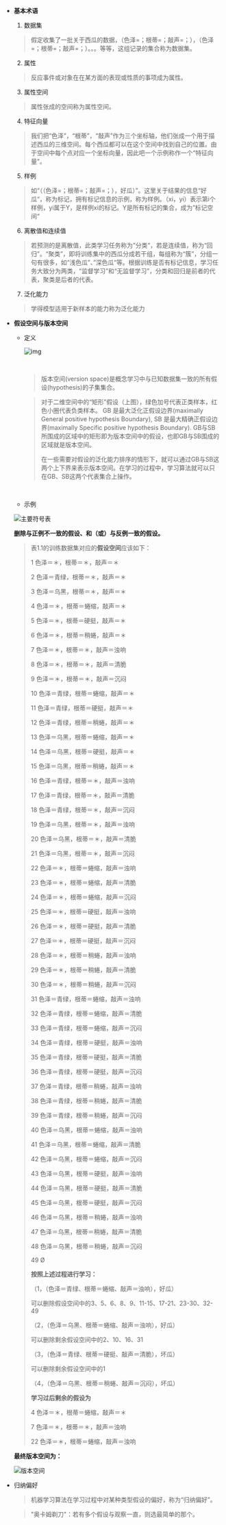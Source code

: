 * **基本术语**

  1. 数据集

  > 假定收集了一批关于西瓜的数据，（色泽=；根蒂=；敲声=；），（色泽=；根蒂=；敲声=；）。。。等等，这组记录的集合称为数据集。

  2. 属性

  > 反应事件或对象在在某方面的表现或性质的事项成为属性。

  3. 属性空间

  > 属性张成的空间称为属性空间。

  4. 特征向量

  > 我们把“色泽”，“根蒂”，“敲声”作为三个坐标轴，他们张成一个用于描述西瓜的三维空间。每个西瓜都可以在这个空间中找到自己的位置。由于空间中每个点对应一个坐标向量，因此吧一个示例称作一个“特征向量”。

  5. 样例

  > 如“（（色泽=；根蒂=；敲声=；），好瓜）”。这里关于结果的信息“好瓜“，称为标记，拥有标记信息的示例，称为样例。（xi，yi）表示第i个样例，yi属于Y，是样例xi的标记。Y是所有标记的集合，成为”标记空间“

  6. 离散值和连续值

  > 若预测的是离散值，此类学习任务称为”分类“，若是连续值，称为“回归”。“聚类”，即将训练集中的西瓜分成若干组，每组称为“簇”，分组一句有很多，如“浅色瓜”、”深色瓜“等。根据训练是否有标记信息，学习任务大致分为两类，“监督学习”和“无监督学习”，分类和回归是前者的代表，聚类是后者的代表。

  7. 泛化能力

  > 学得模型适用于新样本的能力称为泛化能力

* **假设空间与版本空间**

  * 定义

    ![img](https://img-blog.csdn.net/20170218222420369?watermark/2/text/aHR0cDovL2Jsb2cuY3Nkbi5uZXQvcXFfMTg0MzM0NDE=/font/5a6L5L2T/fontsize/400/fill/I0JBQkFCMA==/dissolve/70/gravity/Center)

    ​

    > 版本空间(version space)是概念学习中与已知数据集一致的所有假设(hypothesis)的子集集合。

    > 对于二维空间中的“矩形”假设（上图），绿色加号代表正类样本，红色小圈代表负类样本。 GB 是最大泛化正假设边界(maximally General positive hypothesis Boundary), SB 是最大精确正假设边界(maximally Specific positive hypothesis Boundary). GB与SB所围成的区域中的矩形即为版本空间中的假设，也即GB与SB围成的区域就是版本空间。
    >
    > 在一些需要对假设的泛化能力排序的情形下，就可以通过GB与SB这两个上下界来表示版本空间。在学习的过程中，学习算法就可以只在GB、SB这两个代表集合上操作。

    ​

  * 示例

  ![主要符号表](https://s1.ax2x.com/2018/04/01/tf2B3.png)

  **删除与正例不一致的假设、和（或）与反例一致的假设。**

  > 表1.1的训练数据集对应的**假设空间**应该如下：
  >
  > 1 色泽＝＊，根蒂＝＊，敲声＝＊
  >
  > 2 色泽＝青绿，根蒂＝＊，敲声＝＊
  >
  > 3 色泽＝乌黑，根蒂＝＊，敲声＝＊
  >
  > 4 色泽＝＊，根蒂＝蜷缩，敲声＝＊
  >
  > 5 色泽＝＊，根蒂＝硬挺，敲声＝＊
  >
  > 6 色泽＝＊，根蒂＝稍蜷，敲声＝＊
  >
  > 7 色泽＝＊，根蒂＝＊，敲声＝浊响
  >
  > 8 色泽＝＊，根蒂＝＊，敲声＝清脆
  >
  > 9 色泽＝＊，根蒂＝＊，敲声＝沉闷
  >
  > 10 色泽＝青绿，根蒂＝蜷缩，敲声＝＊
  >
  > 11 色泽＝青绿，根蒂＝硬挺，敲声＝＊
  >
  > 12 色泽＝青绿，根蒂＝稍蜷，敲声＝＊
  >
  > 13 色泽＝乌黑，根蒂＝蜷缩，敲声＝＊
  >
  > 14 色泽＝乌黑，根蒂＝硬挺，敲声＝＊
  >
  > 15 色泽＝乌黑，根蒂＝稍蜷，敲声＝＊
  >
  > 16 色泽＝青绿，根蒂＝＊，敲声＝浊响
  >
  > 17 色泽＝青绿，根蒂＝＊，敲声＝清脆
  >
  > 18 色泽＝青绿，根蒂＝＊，敲声＝沉闷
  >
  > 19 色泽＝乌黑，根蒂＝＊，敲声＝浊响
  >
  > 20 色泽＝乌黑，根蒂＝＊，敲声＝清脆
  >
  > 21 色泽＝乌黑，根蒂＝＊，敲声＝沉闷
  >
  > 22 色泽＝＊，根蒂＝蜷缩，敲声＝浊响
  >
  > 23 色泽＝＊，根蒂＝蜷缩，敲声＝清脆
  >
  > 24 色泽＝＊，根蒂＝蜷缩，敲声＝沉闷
  >
  > 25 色泽＝＊，根蒂＝硬挺，敲声＝浊响
  >
  > 26 色泽＝＊，根蒂＝硬挺，敲声＝清脆
  >
  > 27 色泽＝＊，根蒂＝硬挺，敲声＝沉闷
  >
  > 28 色泽＝＊，根蒂＝稍蜷，敲声＝浊响
  >
  > 29 色泽＝＊，根蒂＝稍蜷，敲声＝清脆
  >
  > 30 色泽＝＊，根蒂＝稍蜷，敲声＝沉闷
  >
  > 31 色泽＝青绿，根蒂＝蜷缩，敲声＝浊响
  >
  > 32 色泽＝青绿，根蒂＝蜷缩，敲声＝清脆
  >
  > 33 色泽＝青绿，根蒂＝蜷缩，敲声＝沉闷
  >
  > 34 色泽＝青绿，根蒂＝硬挺，敲声＝浊响
  >
  > 35 色泽＝青绿，根蒂＝硬挺，敲声＝清脆
  >
  > 36 色泽＝青绿，根蒂＝硬挺，敲声＝沉闷
  >
  > 37 色泽＝青绿，根蒂＝稍蜷，敲声＝浊响
  >
  > 38 色泽＝青绿，根蒂＝稍蜷，敲声＝清脆
  >
  > 39 色泽＝青绿，根蒂＝稍蜷，敲声＝沉闷
  >
  > 40 色泽＝乌黑，根蒂＝蜷缩，敲声＝浊响
  >
  > 41 色泽＝乌黑，根蒂＝蜷缩，敲声＝清脆
  >
  > 42 色泽＝乌黑，根蒂＝蜷缩，敲声＝沉闷
  >
  > 43 色泽＝乌黑，根蒂＝硬挺，敲声＝浊响
  >
  > 44 色泽＝乌黑，根蒂＝硬挺，敲声＝清脆
  >
  > 45 色泽＝乌黑，根蒂＝硬挺，敲声＝沉闷
  >
  > 46 色泽＝乌黑，根蒂＝稍蜷，敲声＝浊响
  >
  > 47 色泽＝乌黑，根蒂＝稍蜷，敲声＝清脆
  >
  > 48 色泽＝乌黑，根蒂＝稍蜷，敲声＝沉闷
  >
  > 49 Ø
  >
  > **按照上述过程进行学习：**
  >
  > （1，（色泽＝青绿、根蒂＝蜷缩、敲声＝浊响），好瓜）
  >
  > 可以删除假设空间中的3、5、6、8、9、11-15、17-21、23-30、32-49
  >
  > （2，（色泽＝乌黑、根蒂＝蜷缩、敲声＝浊响），好瓜）
  >
  > 可以删除剩余假设空间中的2、10、16、31
  >
  > （3，（色泽＝青绿、根蒂＝硬挺、敲声＝清脆），坏瓜）
  >
  > 可以删除剩余假设空间中的1
  >
  > （4，（色泽＝乌黑、根蒂＝稍蜷、敲声＝沉闷），坏瓜）
  >
  > **学习过后剩余的假设为**
  >
  > 4 色泽＝＊，根蒂＝蜷缩，敲声＝＊
  >
  > 7 色泽＝＊，根蒂＝＊，敲声＝浊响
  >
  > 22 色泽＝＊，根蒂＝蜷缩，敲声＝浊响

  **最终版本空间为：**

  ![版本空间](https://s1.ax2x.com/2018/04/01/ticAK.png)

* 归纳偏好

  > 机器学习算法在学习过程中对某种类型假设的偏好，称为“归纳偏好”。

  > "奥卡姆剃刀"：若有多个假设与观察一直，则选最简单的那个。

  ​

  ​